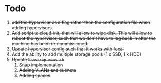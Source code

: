 # Todo

1. ~~add the hypervisor as a flag rather then the configuration file when adding
   hypervisors.~~
1. ~~Add script to cloud-init, that will allow to wipe disk. This will allow to
   reboot the hypervisor, such that we don't have to log back in after the
   machine has been re-commissioned.~~
1. ~~Update hypervisor config such that it works with focal~~
1. Add the ability to add multiple storage pools (1 x SSD, 1 x HDD)
1. ~~Update `boostrap-maas.sh`~~
   1. ~~Snap implementation~~
   1. ~~Adding VLANs and subnets~~
   1. ~~Adding spaces~~

